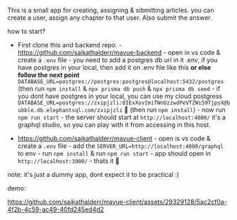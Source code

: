 This is a small app for creating, assigning & sibmitting articles.
you can create a user, assign any chapter to that user. Also submit the answer.

how to start?
- First clone this and backend repo.
		- https://github.com/saikathalderr/mavue-backend
			- open in vs code & create a `.env` file
			- you need to add a postgres db url in it .env, if you have postgres in your local, then add it on .env file like this **or else follow the next point** `DATABASE_URL=postgres://postgres:postgres@localhost:5432/postgres` (then run `npm install` & `npx prisma db push` & `npx prisma db seed`
			- if you dont have postgres in your local, you can use my cloud postgress `DATABASE_URL=postgres://zxipjzli:0IExXovImiTWnUzzwdPeVTZWi59TjpsX@bubble.db.elephantsql.com/zxipjzli` 🤫 (then run `npm install`)
			- now run `npm run start`
			- the server should start at `http://localhost:4000/` it's a graphql studio, so you can play with it from accessing in this host.

- <https://github.com/saikathalderr/mavue-client>
			- open is vs code & create a `.env` file
			- add the `SERVER_URL=http://localhost:4000/graphql` to env
			- run `npm install` & run `npm run start`
			- app should open in `http://localhost:3000/`
			- thats it 🫡

note: it's just a dummy app, dont expect it to be practical :)

demo:



https://github.com/saikathalderr/mavue-client/assets/29329128/5ac2cf0a-4f2b-4c59-ac49-40fd245ed4d2

